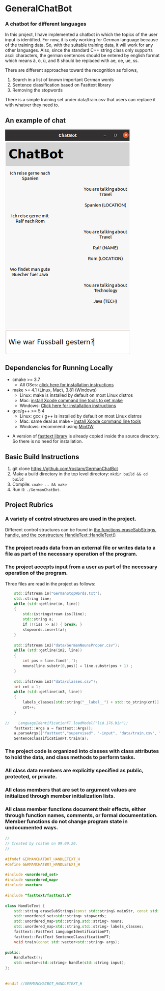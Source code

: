 # GeneralChatBot
### A chatbot for different languages

In this project, I have implemented a chatbot in which the topics of 
the user input is identified. For now, it is only working for German
language because of the training data. So, with the suitable training
data, it will work for any other languages. Also, since the standard 
C++ string class only supports ascii characters, the german sentences
should be entered by english format which means ä, ö, ü, and ß should
be replaced with ae, oe, ue, ss.


There are different approaches toward the recognition as follows,
1. Search in a list of known important German words
2. Sentence classification based on Fasttext library
2. Removing the stopwords

There is a simple training set under data/train.csv that users can replace
it with whatver they need to.

## An example of chat
![chat](screenshot.png)

## Dependencies for Running Locally
* cmake >= 3.7
  * All OSes: [click here for installation instructions](https://cmake.org/install/)
* make >= 4.1 (Linux, Mac), 3.81 (Windows)
  * Linux: make is installed by default on most Linux distros
  * Mac: [install Xcode command line tools to get make](https://developer.apple.com/xcode/features/)
  * Windows: [Click here for installation instructions](http://gnuwin32.sourceforge.net/packages/make.htm)
* gcc/g++ >= 5.4
  * Linux: gcc / g++ is installed by default on most Linux distros
  * Mac: same deal as make - [install Xcode command line tools](https://developer.apple.com/xcode/features/)
  * Windows: recommend using [MinGW](http://www.mingw.org/)

- A version of [fasttext library](https://github.com/facebookresearch/fastText) is already copied inside the source directory.
So there is no need for installation. 

## Basic Build Instructions

1. git clone https://github.com/rostam/GermanChatBot
2. Make a build directory in the top level directory: `mkdir build && cd build`
3. Compile: `cmake .. && make`
4. Run it: `./GermanChatBot`.


## Project Rubrics
### A variety of control structures are used in the project.
Different control structures can be found in [the functions eraseSubStrings, handle, and the constructure HandleText::HandleText() ](https://github.com/rostam/GermanChatBot/blob/master/src/HandleText.cpp)

### The project reads data from an external file or writes data to a file as part of the necessary operation of the program.
### The project accepts input from a user as part of the necessary operation of the program.

Three files are read in the project as follows:
```c++
    std::ifstream in("GermanStopWords.txt");
    std::string line;
    while (std::getline(in, line))
    {
        std::istringstream iss(line);
        std::string a;
        if (!(iss >> a)) { break; }
        stopwords.insert(a);
    }

    std::ifstream in2("data/GermanNounsProper.csv");
    while (std::getline(in2, line))
    {
        int pos = line.find(',');
        nouns[line.substr(0,pos)] = line.substr(pos + 1) ;
    }

    std::ifstream in3("data/classes.csv");
    int cnt = 1;
    while (std::getline(in3, line))
    {
        labels_classes[std::string("__label__") + std::to_string(cnt)] = line;
        cnt++;
    }

//    LanguageIdentificationFT.loadModel("lid.176.bin");
    fasttext::Args a = fasttext::Args();
    a.parseArgs({"fasttext","supervised", "-input", "data/train.csv", "-output", "model_cooking"});
    SentenceClassificationFT.train(a);
```
### The project code is organized into classes with class attributes to hold the data, and class methods to perform tasks.
### All class data members are explicitly specified as public, protected, or private.
### All class members that are set to argument values are initialized through member initialization lists.
### All class member functions document their effects, either through function names, comments, or formal documentation. Member functions do not change program state in undocumented ways.

```c++
//
// Created by rostam on 09.09.20.
//

#ifndef GERMANCHATBOT_HANDLETEXT_H
#define GERMANCHATBOT_HANDLETEXT_H

#include <unordered_set>
#include <unordered_map>
#include <vector>

#include "fasttext/fasttext.h"

class HandleText {
    std::string eraseSubStrings(const std::string& mainStr, const std::unordered_set<std::string> & strList);
    std::unordered_set<std::string> stopwords;
    std::unordered_map<std::string,std::string> nouns;
    std::unordered_map<std::string,std::string> labels_classes;
    fasttext::FastText LanguageIdentificationFT;
    fasttext::FastText SentenceClassificationFT;
    void train(const std::vector<std::string> args);

public:
    HandleText();
    std::vector<std::string> handle(std::string input);
};


#endif //GERMANCHATBOT_HANDLETEXT_H
```

### 
